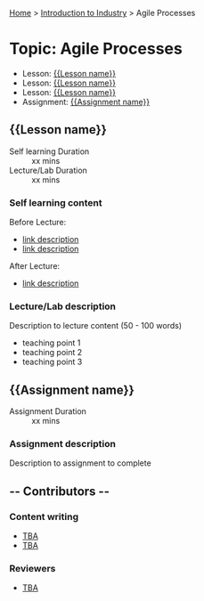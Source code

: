 [Home](../index.md) > [Introduction to Industry](./index.md) > Agile Processes

# Topic: Agile Processes

* Lesson: [{{Lesson name}}](#lesson-name)
* Lesson: [{{Lesson name}}](#lesson-name)
* Lesson: [{{Lesson name}}](#lesson-name)
* Assignment: [{{Assignment name}}](#assignment-name)


## {{Lesson name}}

<dl>
<dt>Self learning Duration</dt>
<dd>xx mins</dd>
<dt>Lecture/Lab Duration</dt>
<dd>xx mins</dd>
</dl>

### Self learning content

Before Lecture:

* [link description](./#)
* [link description](./#)

After Lecture:

* [link description](./#)

### Lecture/Lab description

Description to lecture content (50 - 100 words)

* teaching point 1
* teaching point 2
* teaching point 3



## {{Assignment name}}

<dl>
<dt>Assignment Duration</dt>
<dd>xx mins</dd>
</dl>

### Assignment description

Description to assignment to complete


## -- Contributors --

### Content writing

* [TBA](./#linkedin-url)
* [TBA](./#linkedin-url)

### Reviewers

* [TBA](./#linkedin-url)

